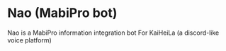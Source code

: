 # Nao (MabiPro bot)
Nao is a MabiPro information integration bot For KaiHeiLa (a discord-like voice platform)
